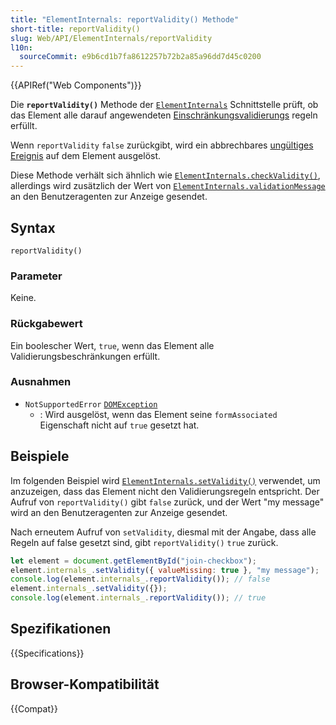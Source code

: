```yaml
---
title: "ElementInternals: reportValidity() Methode"
short-title: reportValidity()
slug: Web/API/ElementInternals/reportValidity
l10n:
  sourceCommit: e9b6cd1b7fa8612257b72b2a85a96dd7d45c0200
---
```


{{APIRef("Web Components")}}

Die **`reportValidity()`** Methode der [`ElementInternals`](/de/docs/Web/API/ElementInternals) Schnittstelle prüft, ob das Element alle darauf angewendeten [Einschränkungsvalidierungs](/de/docs/Web/HTML/Guides/Constraint_validation) regeln erfüllt.

Wenn `reportValidity` `false` zurückgibt, wird ein abbrechbares [ungültiges Ereignis](/de/docs/Web/API/HTMLInputElement/invalid_event) auf dem Element ausgelöst.

Diese Methode verhält sich ähnlich wie [`ElementInternals.checkValidity()`](/de/docs/Web/API/ElementInternals/checkValidity), allerdings wird zusätzlich der Wert von [`ElementInternals.validationMessage`](/de/docs/Web/API/ElementInternals/validationMessage) an den Benutzeragenten zur Anzeige gesendet.

## Syntax

```js-nolint
reportValidity()
```

### Parameter

Keine.

### Rückgabewert

Ein boolescher Wert, `true`, wenn das Element alle Validierungsbeschränkungen erfüllt.

### Ausnahmen

- `NotSupportedError` [`DOMException`](/de/docs/Web/API/DOMException)
  - : Wird ausgelöst, wenn das Element seine `formAssociated` Eigenschaft nicht auf `true` gesetzt hat.

## Beispiele

Im folgenden Beispiel wird [`ElementInternals.setValidity()`](/de/docs/Web/API/ElementInternals/setValidity) verwendet, um anzuzeigen, dass das Element nicht den Validierungsregeln entspricht. Der Aufruf von `reportValidity()` gibt `false` zurück, und der Wert "my message" wird an den Benutzeragenten zur Anzeige gesendet.

Nach erneutem Aufruf von `setValidity`, diesmal mit der Angabe, dass alle Regeln auf false gesetzt sind, gibt `reportValidity()` `true` zurück.

```js
let element = document.getElementById("join-checkbox");
element.internals_.setValidity({ valueMissing: true }, "my message");
console.log(element.internals_.reportValidity()); // false
element.internals_.setValidity({});
console.log(element.internals_.reportValidity()); // true
```

## Spezifikationen

{{Specifications}}

## Browser-Kompatibilität

{{Compat}}
